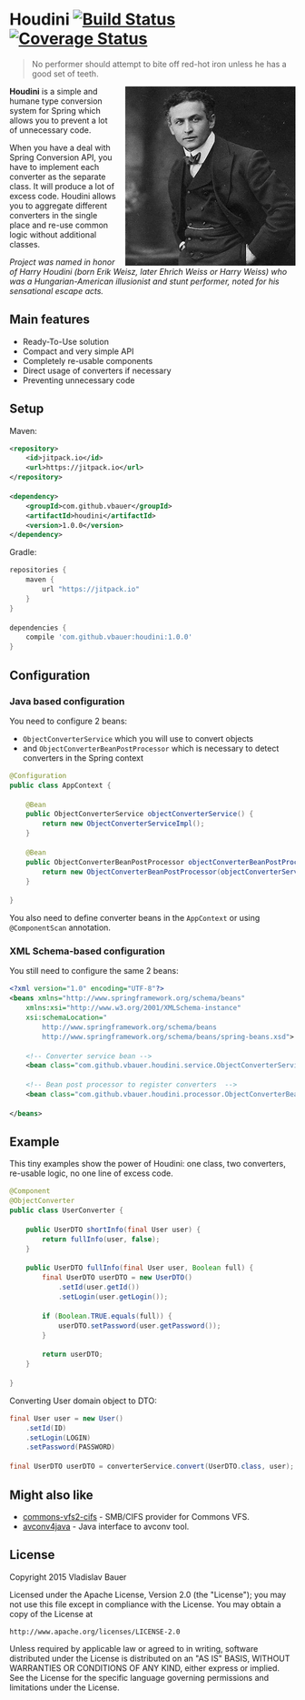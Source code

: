 
# Houdini [![Build Status](https://travis-ci.org/vbauer/houdini.svg)](https://travis-ci.org/vbauer/houdini) [![Coverage Status](https://coveralls.io/repos/vbauer/houdini/badge.svg)](https://coveralls.io/r/vbauer/houdini)

> No performer should attempt to bite off red-hot iron unless he has a good set of teeth.

<img align="right" style="margin-left: 15px" width="300" height="315" src="misc/houdini.png">

**Houdini** is a simple and humane type conversion system for Spring which allows you to prevent a lot of unnecessary code.

When you have a deal with Spring Conversion API, you have to implement each converter as the separate class. It will produce a lot of excess code.
Houdini allows you to aggregate different converters in the single place and re-use common logic without additional classes.

*Project was named in honor of Harry Houdini (born Erik Weisz, later Ehrich Weiss or Harry Weiss) who was a Hungarian-American illusionist and stunt performer, noted for his sensational escape acts.*


## Main features

* Ready-To-Use solution
* Compact and very simple API
* Completely re-usable components
* Direct usage of converters if necessary
* Preventing unnecessary code


## Setup

Maven:
```xml
<repository>
    <id>jitpack.io</id>
    <url>https://jitpack.io</url>
</repository>

<dependency>
    <groupId>com.github.vbauer</groupId>
    <artifactId>houdini</artifactId>
    <version>1.0.0</version>
</dependency>
```

Gradle:
```groovy
repositories {
    maven {
        url "https://jitpack.io"
    }
}

dependencies {
    compile 'com.github.vbauer:houdini:1.0.0'
}
```


## Configuration

### Java based configuration

You need to configure 2 beans:
* `ObjectConverterService` which you will use to convert objects
* and `ObjectConverterBeanPostProcessor` which is necessary to detect converters in the Spring context

```java
@Configuration
public class AppContext {

    @Bean
    public ObjectConverterService objectConverterService() {
        return new ObjectConverterServiceImpl();
    }

    @Bean
    public ObjectConverterBeanPostProcessor objectConverterBeanPostProcessor() {
        return new ObjectConverterBeanPostProcessor(objectConverterService());
    }

}
```

You also need to define converter beans in the `AppContext` or using `@ComponentScan` annotation.

### XML Schema-based configuration

You still need to configure the same 2 beans:

```xml
<?xml version="1.0" encoding="UTF-8"?>
<beans xmlns="http://www.springframework.org/schema/beans"
    xmlns:xsi="http://www.w3.org/2001/XMLSchema-instance"
    xsi:schemaLocation="
        http://www.springframework.org/schema/beans
        http://www.springframework.org/schema/beans/spring-beans.xsd">

    <!-- Converter service bean -->
    <bean class="com.github.vbauer.houdini.service.ObjectConverterServiceImpl" />

    <!-- Bean post processor to register converters  -->
    <bean class="com.github.vbauer.houdini.processor.ObjectConverterBeanPostProcessor" />

</beans>
```


## Example

This tiny examples show the power of Houdini: one class, two converters, re-usable logic, no one line of excess code.

```java
@Component
@ObjectConverter
public class UserConverter {

    public UserDTO shortInfo(final User user) {
        return fullInfo(user, false);
    }

    public UserDTO fullInfo(final User user, Boolean full) {
        final UserDTO userDTO = new UserDTO()
            .setId(user.getId())
            .setLogin(user.getLogin());

        if (Boolean.TRUE.equals(full)) {
            userDTO.setPassword(user.getPassword());
        }

        return userDTO;
    }

}
```

Converting User domain object to DTO:
```java
final User user = new User()
    .setId(ID)
    .setLogin(LOGIN)
    .setPassword(PASSWORD)

final UserDTO userDTO = converterService.convert(UserDTO.class, user);
```


## Might also like

* [commons-vfs2-cifs](https://github.com/vbauer/commons-vfs2-cifs) - SMB/CIFS provider for Commons VFS.
* [avconv4java](https://github.com/vbauer/avconv4java) - Java interface to avconv tool.


## License

Copyright 2015 Vladislav Bauer

Licensed under the Apache License, Version 2.0 (the "License");
you may not use this file except in compliance with the License.
You may obtain a copy of the License at

    http://www.apache.org/licenses/LICENSE-2.0

Unless required by applicable law or agreed to in writing, software
distributed under the License is distributed on an "AS IS" BASIS,
WITHOUT WARRANTIES OR CONDITIONS OF ANY KIND, either express or implied.
See the License for the specific language governing permissions and
limitations under the License.
